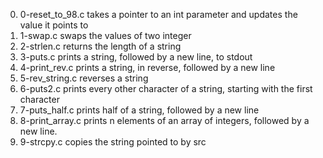 0. 0-reset_to_98.c takes a pointer to an int parameter and updates the value it points to
1. 1-swap.c swaps the values of two integer
2. 2-strlen.c returns the length of a string
3. 3-puts.c prints a string, followed by a new line, to stdout
4. 4-print_rev.c prints a string, in reverse, followed by a new line
5. 5-rev_string.c reverses a string
6. 6-puts2.c prints every other character of a string, starting with the first character
7. 7-puts_half.c prints half of a string, followed by a new line
8. 8-print_array.c prints n elements of an array of integers, followed by a new line.
9. 9-strcpy.c copies the string pointed to by src
